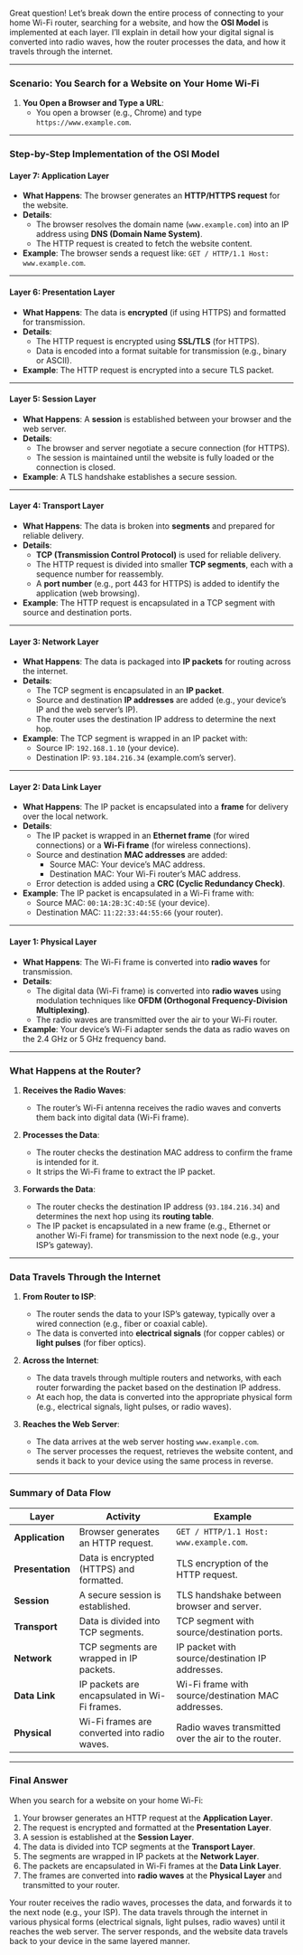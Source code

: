 Great question! Let’s break down the entire process of connecting to your home Wi-Fi router, searching for a website, and how the **OSI Model** is implemented at each layer. I’ll explain in detail how your digital signal is converted into radio waves, how the router processes the data, and how it travels through the internet.

---

### Scenario: You Search for a Website on Your Home Wi-Fi

1. **You Open a Browser and Type a URL**:
   - You open a browser (e.g., Chrome) and type `https://www.example.com`.

---

### Step-by-Step Implementation of the OSI Model

#### **Layer 7: Application Layer**

- **What Happens**: The browser generates an **HTTP/HTTPS request** for the website.
- **Details**:
  - The browser resolves the domain name (`www.example.com`) into an IP address using **DNS (Domain Name System)**.
  - The HTTP request is created to fetch the website content.
- **Example**: The browser sends a request like: `GET / HTTP/1.1 Host: www.example.com`.

---

#### **Layer 6: Presentation Layer**

- **What Happens**: The data is **encrypted** (if using HTTPS) and formatted for transmission.
- **Details**:
  - The HTTP request is encrypted using **SSL/TLS** (for HTTPS).
  - Data is encoded into a format suitable for transmission (e.g., binary or ASCII).
- **Example**: The HTTP request is encrypted into a secure TLS packet.

---

#### **Layer 5: Session Layer**

- **What Happens**: A **session** is established between your browser and the web server.
- **Details**:
  - The browser and server negotiate a secure connection (for HTTPS).
  - The session is maintained until the website is fully loaded or the connection is closed.
- **Example**: A TLS handshake establishes a secure session.

---

#### **Layer 4: Transport Layer**

- **What Happens**: The data is broken into **segments** and prepared for reliable delivery.
- **Details**:
  - **TCP (Transmission Control Protocol)** is used for reliable delivery.
  - The HTTP request is divided into smaller **TCP segments**, each with a sequence number for reassembly.
  - A **port number** (e.g., port 443 for HTTPS) is added to identify the application (web browsing).
- **Example**: The HTTP request is encapsulated in a TCP segment with source and destination ports.

---

#### **Layer 3: Network Layer**

- **What Happens**: The data is packaged into **IP packets** for routing across the internet.
- **Details**:
  - The TCP segment is encapsulated in an **IP packet**.
  - Source and destination **IP addresses** are added (e.g., your device’s IP and the web server’s IP).
  - The router uses the destination IP address to determine the next hop.
- **Example**: The TCP segment is wrapped in an IP packet with:
  - Source IP: `192.168.1.10` (your device).
  - Destination IP: `93.184.216.34` (example.com’s server).

---

#### **Layer 2: Data Link Layer**

- **What Happens**: The IP packet is encapsulated into a **frame** for delivery over the local network.
- **Details**:
  - The IP packet is wrapped in an **Ethernet frame** (for wired connections) or a **Wi-Fi frame** (for wireless connections).
  - Source and destination **MAC addresses** are added:
    - Source MAC: Your device’s MAC address.
    - Destination MAC: Your Wi-Fi router’s MAC address.
  - Error detection is added using a **CRC (Cyclic Redundancy Check)**.
- **Example**: The IP packet is encapsulated in a Wi-Fi frame with:
  - Source MAC: `00:1A:2B:3C:4D:5E` (your device).
  - Destination MAC: `11:22:33:44:55:66` (your router).

---

#### **Layer 1: Physical Layer**

- **What Happens**: The Wi-Fi frame is converted into **radio waves** for transmission.
- **Details**:
  - The digital data (Wi-Fi frame) is converted into **radio waves** using modulation techniques like **OFDM (Orthogonal Frequency-Division Multiplexing)**.
  - The radio waves are transmitted over the air to your Wi-Fi router.
- **Example**: Your device’s Wi-Fi adapter sends the data as radio waves on the 2.4 GHz or 5 GHz frequency band.

---

### What Happens at the Router?

1. **Receives the Radio Waves**:

   - The router’s Wi-Fi antenna receives the radio waves and converts them back into digital data (Wi-Fi frame).

2. **Processes the Data**:

   - The router checks the destination MAC address to confirm the frame is intended for it.
   - It strips the Wi-Fi frame to extract the IP packet.

3. **Forwards the Data**:
   - The router checks the destination IP address (`93.184.216.34`) and determines the next hop using its **routing table**.
   - The IP packet is encapsulated in a new frame (e.g., Ethernet or another Wi-Fi frame) for transmission to the next node (e.g., your ISP’s gateway).

---

### Data Travels Through the Internet

1. **From Router to ISP**:

   - The router sends the data to your ISP’s gateway, typically over a wired connection (e.g., fiber or coaxial cable).
   - The data is converted into **electrical signals** (for copper cables) or **light pulses** (for fiber optics).

2. **Across the Internet**:

   - The data travels through multiple routers and networks, with each router forwarding the packet based on the destination IP address.
   - At each hop, the data is converted into the appropriate physical form (e.g., electrical signals, light pulses, or radio waves).

3. **Reaches the Web Server**:
   - The data arrives at the web server hosting `www.example.com`.
   - The server processes the request, retrieves the website content, and sends it back to your device using the same process in reverse.

---

### Summary of Data Flow

| Layer            | Activity                                     | Example                                             |
| ---------------- | -------------------------------------------- | --------------------------------------------------- |
| **Application**  | Browser generates an HTTP request.           | `GET / HTTP/1.1 Host: www.example.com`.             |
| **Presentation** | Data is encrypted (HTTPS) and formatted.     | TLS encryption of the HTTP request.                 |
| **Session**      | A secure session is established.             | TLS handshake between browser and server.           |
| **Transport**    | Data is divided into TCP segments.           | TCP segment with source/destination ports.          |
| **Network**      | TCP segments are wrapped in IP packets.      | IP packet with source/destination IP addresses.     |
| **Data Link**    | IP packets are encapsulated in Wi-Fi frames. | Wi-Fi frame with source/destination MAC addresses.  |
| **Physical**     | Wi-Fi frames are converted into radio waves. | Radio waves transmitted over the air to the router. |

---

### Final Answer

When you search for a website on your home Wi-Fi:

1. Your browser generates an HTTP request at the **Application Layer**.
2. The request is encrypted and formatted at the **Presentation Layer**.
3. A session is established at the **Session Layer**.
4. The data is divided into TCP segments at the **Transport Layer**.
5. The segments are wrapped in IP packets at the **Network Layer**.
6. The packets are encapsulated in Wi-Fi frames at the **Data Link Layer**.
7. The frames are converted into **radio waves** at the **Physical Layer** and transmitted to your router.

Your router receives the radio waves, processes the data, and forwards it to the next node (e.g., your ISP). The data travels through the internet in various physical forms (electrical signals, light pulses, radio waves) until it reaches the web server. The server responds, and the website data travels back to your device in the same layered manner.
